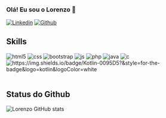 ### Olá! Eu sou o Lorenzo 👋

[![Linkedin](https://img.shields.io/badge/LinkedIn-0077B5?style=for-the-badge&logo=linkedin&logoColor=white)](https://www.linkedin.com/in/lorenzo-cardoso-462b61233/) [![Github](https://img.shields.io/badge/GitHub-100000?style=for-the-badge&logo=github&logoColor=white)](https://github.com/llorenzocardoso)


## Skills
<div style="display: inline_block">
    <img align="center" alt="html5"src="https://img.shields.io/badge/HTML5-E34F26?style=for-the-badge&logo=html5&logoColor=white"/>
    <img align="center" alt="css"src="https://img.shields.io/badge/CSS3-1572B6?style=for-the-badge&logo=css3&logoColor=white"/>
    <img align="center" alt="bootstrap"src="https://img.shields.io/badge/Bootstrap-563D7C?style=for-the-badge&logo=bootstrap&logoColor=white"/>
    <img align="center" alt="js"src="https://img.shields.io/badge/JavaScript-F7DF1E?style=for-the-badge&logo=javascript&logoColor=black"/>
    <img align="center" alt="php"src="https://img.shields.io/badge/PHP-777BB4?style=for-the-badge&logo=php&logoColor=white"/>
    <img align="center" alt="java"src="https://img.shields.io/badge/Java-ED8B00?style=for-the-badge&logo=java&logoColor=white"/>
    <img align="center" alt="c"src="https://img.shields.io/badge/C-00599C?style=for-the-badge&logo=c&logoColor=white"/>
    <img align="center" alt="https://img.shields.io/badge/Kotlin-0095D5?&style=for-the-badge&logo=kotlin&logoColor=white"/>
</div>
</br>

## Status do Github

![Lorenzo GitHub stats](https://github-readme-stats.vercel.app/api?username=llorenzocardoso&show_icons=true&theme=dark)
